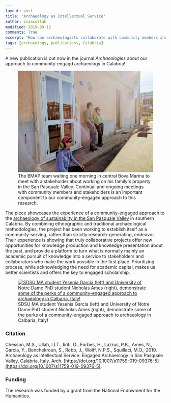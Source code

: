```yaml
---
layout: post
title: "Archaeology as Intellectual Service"
author: isaacullah
modified: 2019-09-13
comments: True
excerpt: "How can archaeologists collaborate with community members and stakeholders to enhance the utility of archaeology for all?"
tags: [archaeology, publications, Calabria]
---
```


A new publication is out now in the journal *Archaeologies* about our approach to community-engagd archaeology in Calabria!


<figure>
	<a href="/images/BMAP-PR3.jpg"><img src="/images/BMAP-PR3.jpg" alt="The BMAP team waiting in central Bova Marina to meet with a stakeholder about working on his family's property in the San Pasquale Valley."></a><figcaption>The BMAP team waiting one morning in central Bova Marina to meet with a stakeholder about working on his family's property in the San Pasquale Valley. Continual and ongoing meetings with community members and stakeholders is an important component to our community-engaged approach to this research.</figcaption>
</figure>

 The piece showcases the experience of a community-engaged approach to the [archaeology of sustainabilty in the San Pasquale Valley](posts/2019-09-13-Laborscapes-and-Archaeologies-of-Sustainability) in southern Calabria. By combining ethnographic and traditional archaeological methodologies, the project has been working to establish itself as a community-serving, rather than strictly research-generating, endeavor. Their experience is showing that truly collaborative projects offer new opportunities for knowledge production and knowledge presentation about the past, and provide a platform to turn what is normally mainly an academic pursuit of knowledge into a service to stakeholders and collaborators who make the work possible in the first place. Prioritizing process, while acknowledging the need for academic capital, makes us better scientists and offers the key to engaged scholarship.

<figure>
	<a href="/images/BMAP-PR4.jpg"><img src="/images/BMAP-PR4.jpg" alt="SDSU MA student Yesenia Garcia (left) and University of Notre Dame PhD student Nicholas Ames (right), demonstrate some of the perks of a community-engaged approach to archaeology in Calbaria, Italy!"></a>SDSU MA student Yesenia Garcia (left) and University of Notre Dame PhD student Nicholas Ames (right), demonstrate some of the perks of a community-engaged approach to archaeology in Calbaria, Italy!</figcaption>
</figure>

### Citation
	
Chesson, M.S., Ullah, I.I.T., Iiriti, G., Forbes, H., Lazrus, P.K., Ames, N., Garcia, Y., Benchekroun, S., Robb, J., Wolff, N.P.S., Squillaci, M.O., 2019. Archaeology as Intellectual Service: Engaged Archaeology in San Pasquale Valley, Calabria, Italy. Arch. [https://doi.org/10.1007/s11759-019-09376-5](https://doi.org/10.1007/s11759-019-09376-5).


### Funding

The research was funded by a grant from the National Endowment for the Humanities.
